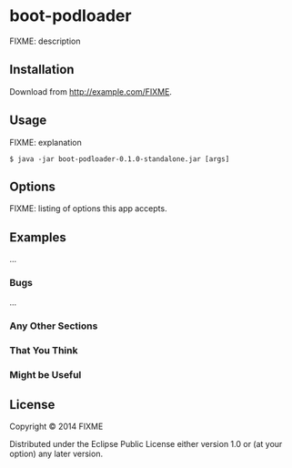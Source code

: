 # boot-podloader

FIXME: description

## Installation

Download from http://example.com/FIXME.

## Usage

FIXME: explanation

    $ java -jar boot-podloader-0.1.0-standalone.jar [args]

## Options

FIXME: listing of options this app accepts.

## Examples

...

### Bugs

...

### Any Other Sections
### That You Think
### Might be Useful

## License

Copyright © 2014 FIXME

Distributed under the Eclipse Public License either version 1.0 or (at
your option) any later version.
